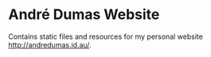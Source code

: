 André Dumas Website
===================

Contains static files and resources for my personal website http://andredumas.id.au/.
